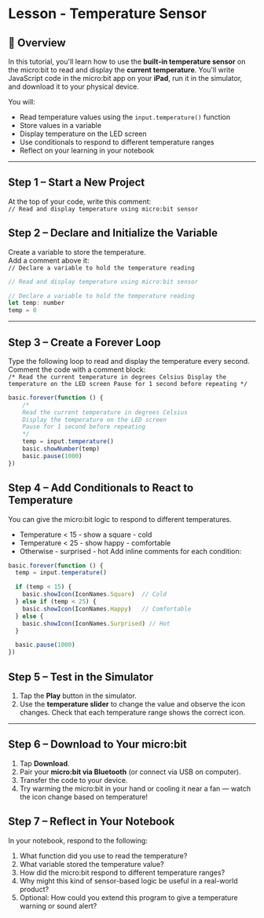 # Lesson - Temperature Sensor

## 🧭 Overview

In this tutorial, you'll learn how to use the **built-in temperature sensor** on 
the micro:bit to read and display the **current temperature**. You'll write 
JavaScript code in the micro\:bit app on your **iPad**, run it in the simulator, 
and download it to your physical device.

You will:

- Read temperature values using the `input.temperature()` function
- Store values in a variable
- Display temperature on the LED screen
- Use conditionals to respond to different temperature ranges
- Reflect on your learning in your notebook

---

## Step 1 – Start a New Project

At the top of your code, write this comment:  
`// Read and display temperature using micro:bit sensor`

## Step 2 – Declare and Initialize the Variable

Create a variable to store the temperature.  
Add a comment above it:  
`// Declare a variable to hold the temperature reading`

```javascript
// Read and display temperature using micro:bit sensor

// Declare a variable to hold the temperature reading
let temp: number
temp = 0
```
---

## Step 3 – Create a Forever Loop

Type the following loop to read and display the temperature every second.  
Comment the code with a comment block:  
`
/*
Read the current temperature in degrees Celsius
Display the temperature on the LED screen
Pause for 1 second before repeating
*/
`
```javascript
basic.forever(function () {
    /*
    Read the current temperature in degrees Celsius 
    Display the temperature on the LED screen 
    Pause for 1 second before repeating 
    */
    temp = input.temperature()
    basic.showNumber(temp)
    basic.pause(1000)
})
```

## Step 4 – Add Conditionals to React to Temperature

You can give the micro:bit logic to respond to different temperatures.
* Temperature < 15 - show a square - cold 
* Temperature < 25 - show happy - comfortable 
* Otherwise - surprised - hot 
Add inline comments for each condition: 

```javascript
basic.forever(function () {
  temp = input.temperature()

  if (temp < 15) {
    basic.showIcon(IconNames.Square)  // Cold
  } else if (temp < 25) {
    basic.showIcon(IconNames.Happy)   // Comfortable
  } else {
    basic.showIcon(IconNames.Surprised) // Hot
  }

  basic.pause(1000)
})
```


##  Step 5 – Test in the Simulator

1. Tap the **Play** button in the simulator.
2. Use the **temperature slider** to change the value and observe the icon changes.
   Check that each temperature range shows the correct icon.

---

##  Step 6 – Download to Your micro:bit

1. Tap **Download**.
2. Pair your **micro:bit via Bluetooth** (or connect via USB on computer).
3. Transfer the code to your device.
4. Try warming the micro:bit in your hand or cooling it near a fan — watch the icon change based on temperature!

## Step 7 – Reflect in Your Notebook

In your notebook, respond to the following:

1. What function did you use to read the temperature?
2. What variable stored the temperature value?
3. How did the micro:bit respond to different temperature ranges?
4. Why might this kind of sensor-based logic be useful in a real-world product?
5. Optional: How could you extend this program to give a temperature warning or sound alert?
